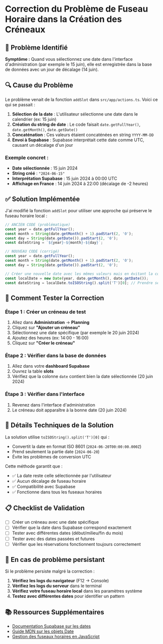 # Correction du Problème de Fuseau Horaire dans la Création des Créneaux

## 🐛 Problème Identifié

**Symptôme :** Quand vous sélectionnez une date dans l'interface d'administration (par exemple le 15 juin), elle est enregistrée dans la base de données avec un jour de décalage (14 juin).

## 🔍 Cause du Problème

Le problème venait de la fonction `addSlot` dans `src/app/actions.ts`. Voici ce qui se passait :

1. **Sélection de la date** : L'utilisateur sélectionne une date dans le calendrier (ex: 15 juin)
2. **Création du string de date** : Le code faisait `date.getFullYear()`, `date.getMonth()`, `date.getDate()`
3. **Concaténation** : Ces valeurs étaient concaténées en string `YYYY-MM-DD`
4. **Envoi à Supabase** : Supabase interprétait cette date comme UTC, causant un décalage d'un jour

### Exemple concret :
- **Date sélectionnée** : 15 juin 2024
- **String créé** : `"2024-06-15"`
- **Interprétation Supabase** : 15 juin 2024 à 00:00 UTC
- **Affichage en France** : 14 juin 2024 à 22:00 (décalage de -2 heures)

## ✅ Solution Implémentée

J'ai modifié la fonction `addSlot` pour utiliser une approche qui préserve le fuseau horaire local :

```typescript
// ANCIEN CODE (problématique)
const year = date.getFullYear();
const month = String(date.getMonth() + 1).padStart(2, '0');
const day = String(date.getDate()).padStart(2, '0');
const dateString = `${year}-${month}-${day}`;

// NOUVEAU CODE (corrigé)
const year = date.getFullYear();
const month = String(date.getMonth() + 1).padStart(2, '0');
const day = String(date.getDate()).padStart(2, '0');

// Créer une nouvelle date avec les mêmes valeurs mais en évitant la conversion UTC
const localDate = new Date(year, date.getMonth(), date.getDate());
const dateString = localDate.toISOString().split('T')[0]; // Prendre seulement la partie date
```

## 🧪 Comment Tester la Correction

### Étape 1 : Créer un créneau de test
1. Allez dans **Administration** → **Planning**
2. Cliquez sur **"Ajouter un créneau"**
3. Sélectionnez une date spécifique (par exemple le 20 juin 2024)
4. Ajoutez des heures (ex: 14:00 - 16:00)
5. Cliquez sur **"Créer le créneau"**

### Étape 2 : Vérifier dans la base de données
1. Allez dans votre **dashboard Supabase**
2. Ouvrez la table **slots**
3. Vérifiez que la colonne `date` contient bien la date sélectionnée (20 juin 2024)

### Étape 3 : Vérifier dans l'interface
1. Revenez dans l'interface d'administration
2. Le créneau doit apparaître à la bonne date (20 juin 2024)

## 🔧 Détails Techniques de la Solution

La solution utilise `toISOString().split('T')[0]` qui :
- Convertit la date en format ISO 8601 (`2024-06-20T00:00:00.000Z`)
- Prend seulement la partie date (`2024-06-20`)
- Évite les problèmes de conversion UTC

Cette méthode garantit que :
- ✅ La date reste celle sélectionnée par l'utilisateur
- ✅ Aucun décalage de fuseau horaire
- ✅ Compatibilité avec Supabase
- ✅ Fonctionne dans tous les fuseaux horaires

## 📋 Checklist de Validation

- [ ] Créer un créneau avec une date spécifique
- [ ] Vérifier que la date dans Supabase correspond exactement
- [ ] Tester avec différentes dates (début/milieu/fin du mois)
- [ ] Tester avec des dates passées et futures
- [ ] Vérifier que les réservations fonctionnent toujours correctement

## 🚨 En cas de problème persistant

Si le problème persiste malgré la correction :

1. **Vérifiez les logs du navigateur** (F12 → Console)
2. **Vérifiez les logs du serveur** dans le terminal
3. **Vérifiez votre fuseau horaire local** dans les paramètres système
4. **Testez avec différentes dates** pour identifier un pattern

## 📚 Ressources Supplémentaires

- [Documentation Supabase sur les dates](https://supabase.com/docs/guides/database/tables#data-types)
- [Guide MDN sur les objets Date](https://developer.mozilla.org/fr/docs/Web/JavaScript/Reference/Global_Objects/Date)
- [Gestion des fuseaux horaires en JavaScript](https://developer.mozilla.org/fr/docs/Web/JavaScript/Reference/Global_Objects/Date/toLocaleDateString)